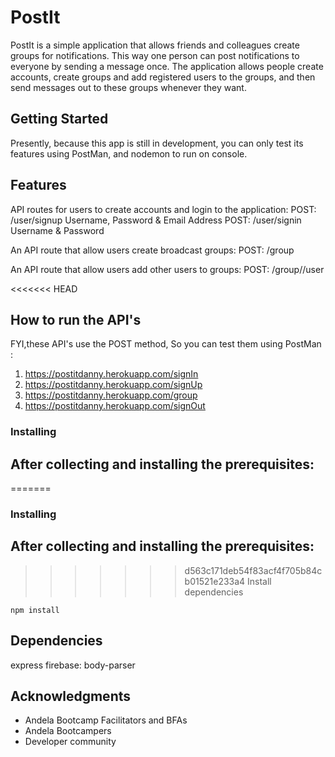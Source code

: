 # PostIt
PostIt is a simple application that allows friends and colleagues create groups for notifications. This way one person can post notifications to everyone by sending a message once. The application allows people create accounts, create groups and add registered users to the groups, and then send messages out to these groups whenever they want.

## Getting Started
Presently, because this app is still in development, you can only test its features using PostMan, and nodemon to run on console.

## Features
API routes for users to create accounts and login to the application:
POST: /user/signup Username, Password & Email Address
POST: /user/signin Username & Password

An API route that allow users create broadcast groups:
POST: /group

An API route that allow users add other users to groups:
POST: /group/<group id>/user

<<<<<<< HEAD
##  How to run the API's
FYI,these API's use the POST method, So you can test them using PostMan :
1) https://postitdanny.herokuapp.com/signIn
2) https://postitdanny.herokuapp.com/signUp
3) https://postitdanny.herokuapp.com/group
4) https://postitdanny.herokuapp.com/signOut

### Installing
After collecting and installing the prerequisites:
-
=======
### Installing
After collecting and installing the prerequisites:
- 
>>>>>>> d563c171deb54f83acf4f705b84cb01521e233a4
Install dependencies
```
npm install
```

##  Dependencies
  express
  firebase:
  body-parser

  ## Acknowledgments
* Andela Bootcamp Facilitators and BFAs
* Andela Bootcampers
* Developer community
